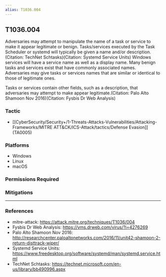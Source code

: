 ```yaml
---
alias: T1036.004
---
```


## T1036.004

Adversaries may attempt to manipulate the name of a task or service to make it appear legitimate or benign. Tasks/services executed by the Task Scheduler or systemd will typically be given a name and/or description.(Citation: TechNet Schtasks)(Citation: Systemd Service Units) Windows services will have a service name as well as a display name. Many benign tasks and services exist that have commonly associated names. Adversaries may give tasks or services names that are similar or identical to those of legitimate ones.

Tasks or services contain other fields, such as a description, that adversaries may attempt to make appear legitimate.(Citation: Palo Alto Shamoon Nov 2016)(Citation: Fysbis Dr Web Analysis)


### Tactic
- [[CyberSecurity/Security+/1-Threats-Attacks-Vulnerabilities/Attacking-Frameworks/MITRE ATT&CK/ICS-Attack/tactics/Defense Evasion]] (TA0005)

### Platforms
- Windows
- Linux
- macOS

### Permissions Required

### Mitigations


---
### References

- mitre-attack: https://attack.mitre.org/techniques/T1036/004
- Fysbis Dr Web Analysis: https://vms.drweb.com/virus/?i=4276269
- Palo Alto Shamoon Nov 2016: http://researchcenter.paloaltonetworks.com/2016/11/unit42-shamoon-2-return-disttrack-wiper/
- Systemd Service Units: https://www.freedesktop.org/software/systemd/man/systemd.service.html
- TechNet Schtasks: https://technet.microsoft.com/en-us/library/bb490996.aspx
